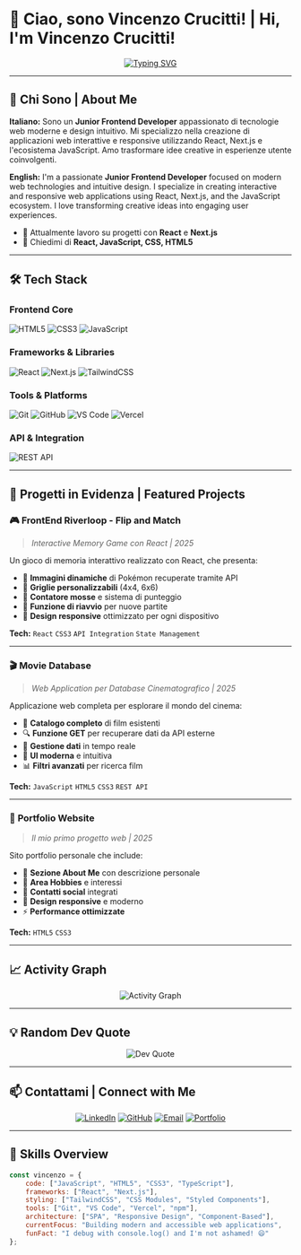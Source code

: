 # 👋 Ciao, sono Vincenzo Crucitti! | Hi, I'm Vincenzo Crucitti!

<div align="center">
  
[![Typing SVG](https://readme-typing-svg.demolab.com?font=Fira+Code&size=22&pause=1000&color=2E97F7&center=true&vCenter=true&width=600&lines=Frontend+Developer+%F0%9F%92%BB;React+%26+Next.js+Enthusiast+%E2%9A%9B%EF%B8%8F;UI%2FUX+Designer+%F0%9F%8E%A8;Always+Learning+New+Things+%F0%9F%9A%80)](https://git.io/typing-svg)

</div>

---

## 🚀 Chi Sono | About Me

**Italiano:** 
Sono un **Junior Frontend Developer** appassionato di tecnologie web moderne e design intuitivo. Mi specializzo nella creazione di applicazioni web interattive e responsive utilizzando React, Next.js e l'ecosistema JavaScript. Amo trasformare idee creative in esperienze utente coinvolgenti.

**English:**
I'm a passionate **Junior Frontend Developer** focused on modern web technologies and intuitive design. I specialize in creating interactive and responsive web applications using React, Next.js, and the JavaScript ecosystem. I love transforming creative ideas into engaging user experiences.

- 🔭 Attualmente lavoro su progetti con **React** e **Next.js**
- 💬 Chiedimi di **React, JavaScript, CSS, HTML5**

---

## 🛠️ Tech Stack

### Frontend Core
![HTML5](https://img.shields.io/badge/HTML5-E34F26?style=for-the-badge&logo=html5&logoColor=white)
![CSS3](https://img.shields.io/badge/CSS3-1572B6?style=for-the-badge&logo=css3&logoColor=white)
![JavaScript](https://img.shields.io/badge/JavaScript-F7DF1E?style=for-the-badge&logo=javascript&logoColor=black)


### Frameworks & Libraries
![React](https://img.shields.io/badge/React-20232A?style=for-the-badge&logo=react&logoColor=61DAFB)
![Next.js](https://img.shields.io/badge/Next.js-000000?style=for-the-badge&logo=nextdotjs&logoColor=white)
![TailwindCSS](https://img.shields.io/badge/Tailwind_CSS-38B2AC?style=for-the-badge&logo=tailwind-css&logoColor=white)

### Tools & Platforms
![Git](https://img.shields.io/badge/Git-F05032?style=for-the-badge&logo=git&logoColor=white)
![GitHub](https://img.shields.io/badge/GitHub-100000?style=for-the-badge&logo=github&logoColor=white)
![VS Code](https://img.shields.io/badge/VS_Code-007ACC?style=for-the-badge&logo=visual-studio-code&logoColor=white)
![Vercel](https://img.shields.io/badge/Vercel-000000?style=for-the-badge&logo=vercel&logoColor=white)

### API & Integration
![REST API](https://img.shields.io/badge/REST_API-FF6C37?style=for-the-badge&logo=postman&logoColor=white)


---

## 🎯 Progetti in Evidenza | Featured Projects

### 🎮 **FrontEnd Riverloop - Flip and Match**
> *Interactive Memory Game con React | 2025*

Un gioco di memoria interattivo realizzato con React, che presenta:
- 🎨 **Immagini dinamiche** di Pokémon recuperate tramite API
- 📐 **Griglie personalizzabili** (4x4, 6x6)
- 🔢 **Contatore mosse** e sistema di punteggio
- 🔄 **Funzione di riavvio** per nuove partite
- 📱 **Design responsive** ottimizzato per ogni dispositivo

**Tech:** `React` `CSS3` `API Integration` `State Management`

---

### 🎬 **Movie Database**
> *Web Application per Database Cinematografico | 2025*

Applicazione web completa per esplorare il mondo del cinema:
- 🎥 **Catalogo completo** di film esistenti
- 🔍 **Funzione GET** per recuperare dati da API esterne
- 💾 **Gestione dati** in tempo reale
- 🎨 **UI moderna** e intuitiva
- 📊 **Filtri avanzati** per ricerca film

**Tech:** `JavaScript` `HTML5` `CSS3` `REST API`

---

### 💼 **Portfolio Website**
> *Il mio primo progetto web | 2025*

Sito portfolio personale che include:
- 👤 **Sezione About Me** con descrizione personale
- 🎯 **Area Hobbies** e interessi
- 📱 **Contatti social** integrati
- 🎨 **Design responsive** e moderno
- ⚡ **Performance ottimizzate**

**Tech:** `HTML5` `CSS3`

---

## 📈 Activity Graph

<div align="center">

![Activity Graph](https://github-readme-activity-graph.vercel.app/graph?username=vincenzocrucitti04-hash&theme=tokyo-night&hide_border=true)

</div>

---

## 💡 Random Dev Quote

<div align="center">

![Dev Quote](https://quotes-github-readme.vercel.app/api?type=horizontal&theme=tokyonight)

</div>

---

## 📫 Contattami | Connect with Me

<div align="center">

[![LinkedIn](https://img.shields.io/badge/LinkedIn-0077B5?style=for-the-badge&logo=linkedin&logoColor=white)](https://www.linkedin.com/in/vincenzo-crucitti-4b5428378/)
[![GitHub](https://img.shields.io/badge/GitHub-100000?style=for-the-badge&logo=github&logoColor=white)](https://github.com/vincenzocrucitti04-hash)
[![Email](https://img.shields.io/badge/Email-D14836?style=for-the-badge&logo=gmail&logoColor=white)](mailto:vincenzocrucitti04@gmail.com)
[![Portfolio](https://img.shields.io/badge/Portfolio-000000?style=for-the-badge&logo=vercel&logoColor=white)]([[https://vincenzocrucitti04-hash.github.io/Project-WebPage/](https://my-portfolio-khaki-kappa-61.vercel.app/)](https://my-portfolio-khaki-kappa-61.vercel.app/))

</div>

---

## 🎨 Skills Overview
```javascript
const vincenzo = {
    code: ["JavaScript", "HTML5", "CSS3", "TypeScript"],
    frameworks: ["React", "Next.js"],
    styling: ["TailwindCSS", "CSS Modules", "Styled Components"],
    tools: ["Git", "VS Code", "Vercel", "npm"],
    architecture: ["SPA", "Responsive Design", "Component-Based"],
    currentFocus: "Building modern and accessible web applications",
    funFact: "I debug with console.log() and I'm not ashamed! 😄"
};
